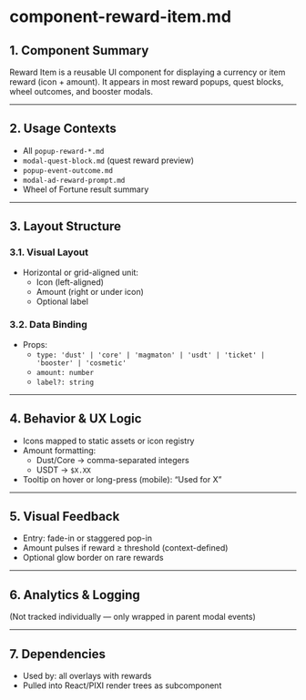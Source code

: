 # component-reward-item.md

## 1. Component Summary
Reward Item is a reusable UI component for displaying a currency or item reward (icon + amount). It appears in most reward popups, quest blocks, wheel outcomes, and booster modals.

---

## 2. Usage Contexts
- All `popup-reward-*.md`
- `modal-quest-block.md` (quest reward preview)
- `popup-event-outcome.md`
- `modal-ad-reward-prompt.md`
- Wheel of Fortune result summary

---

## 3. Layout Structure
### 3.1. Visual Layout
- Horizontal or grid-aligned unit:
  - Icon (left-aligned)
  - Amount (right or under icon)
  - Optional label

### 3.2. Data Binding
- Props:
  - `type: 'dust' | 'core' | 'magmaton' | 'usdt' | 'ticket' | 'booster' | 'cosmetic'`
  - `amount: number`
  - `label?: string`

---

## 4. Behavior & UX Logic
- Icons mapped to static assets or icon registry
- Amount formatting:
  - Dust/Core → comma-separated integers
  - USDT → `$X.XX`
- Tooltip on hover or long-press (mobile): “Used for X”

---

## 5. Visual Feedback
- Entry: fade-in or staggered pop-in
- Amount pulses if reward ≥ threshold (context-defined)
- Optional glow border on rare rewards

---

## 6. Analytics & Logging
(Not tracked individually — only wrapped in parent modal events)

---

## 7. Dependencies
- Used by: all overlays with rewards
- Pulled into React/PIXI render trees as subcomponent
